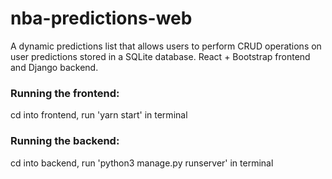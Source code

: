 # nba-predictions-web
 A dynamic predictions list that allows users to perform CRUD operations on user predictions stored in a SQLite database. 
 React + Bootstrap frontend and Django backend.

### Running the frontend:

cd into frontend, run 'yarn start' in terminal

### Running the backend:

cd into backend, run 'python3 manage.py runserver' in terminal
